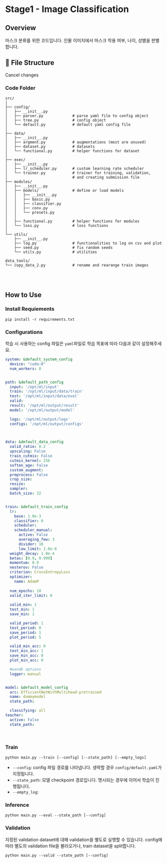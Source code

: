 # Stage1 - Image Classification

## Overview
마스크 분류를 위한 코드입니다. 인물 이미지에서 마스크 착용 여부, 나이, 성별을 판별합니다.

## 📁 File Structure
Cancel changes
### Code Folder

```text
src/
│
├── config/                   
│   ├── __init__.py
│   ├── parser.py             # parse yaml file to config object
│   ├── tree.py               # config object
│   └── default.py            # default yaml config file
│
├── data/                     
│   ├── __init__.py           
│   ├── argment.py            # augmentations (most are unused)
│   ├── dataset.py            # datasets
│   └── functional.py         # helper functions for dataset
│
├── exec/
│   ├── __init__.py
│   ├── lr_scheduler.py       # custom learning rate scheduler
│   └── trainer.py            # trainer for training, validation, 
│                             # and creating submission file
├── modules/
│   ├── __init__.py
│   ├── models/               # define or load models
│   │   ├── __init__.py
│   │   ├── basic.py
│   │   ├── classifier.py
│   │   ├── conv.py
│   │   └── presets.py
│   │
│   ├── functional.py         # helper functions for modules
│   └── loss.py               # loss functions
│                             
└── utils/
    ├── __init__.py
    ├── log.py                # functionalities to log on csv and plot
    ├── seed.py               # fix random seeds
    └── utils.py              # utilities

data_tools/
└── copy_data_2.py            # rename and rearange train images
   
```


<br/>

## How to Use

### Install Requiements

```shell
pip install -r requirements.txt
```

### Configurations

학습 시 사용하는 config 파일은 `yaml`파일로 학습 목표에 따라 다음과 같이 설정해주세요.

```yaml
system: &default_system_config
  device: "cuda:0"
  num_workers: 8


path: &default_path_config
  input: '/opt/ml/input'
  train: '/opt/ml/input/data/train'
  test: '/opt/ml/input/data/eval'
  valid: 
  result: '/opt/ml/output/result'
  model: '/opt/ml/output/model'

  logs: '/opt/ml/output/logs'
  configs: '/opt/ml/output/configs'
  


data: &default_data_config
  valid_ratio: 0.2
  upscaling: False
  train_cutmix: False
  cutmix_kernel: 256
  soften_age: False
  custom_augment:
  preprocess: False
  crop_size:
  resize:
  sampler: 
  batch_size: 32


train: &default_train_config
  lr:
    base: 1.0e-3
    classifier: 0
    scheduler: 
    scheduler_manual:
      active: False
      averaging_few: 3
      divider: 10
      low_limit: 1.0e-8
  weight_decay: 1.0e-4
  betas: [0.9, 0.999]
  momentum: 0.9
  nesterov: False
  criterion: CrossEntropyLoss
  optimizer:
    name: AdamP
  
  num_epochs: 10
  valid_iter_limit: 0
  
  valid_min: 1
  test_min: 1
  save_min: 1

  valid_period: 1
  test_period: 0
  save_period: 1
  plot_period: 5

  valid_min_acc: 0
  test_min_acc: 1
  save_min_acc: 0
  plot_min_acc: 0

  #wandb options
  logger: manual


model: &default_model_config
  arc: EfficientNetWithMultihead-pretrained
  name: dummymodel
  state_path: 

  classifying: all
teacher:
  active: False
  state_path: 

```

<br/>

### Train

```shell
python main.py --train [--config] [--state_path] [--empty_logs]
```

- `--config`: config 파일 경로를 나타냅니다. 생략할 경우 `config/default.yaml`가 지정됩니다.
- `--state_path`: 모델 checkpoint 경로입니다. 명시되는 경우에 이어서 학습이 진행됩니다.
- `--empty_log`: 

### Inference

```shell
python main.py --eval --state_path [--config]
```

### Validation
지정된 validation dataset에 대해 validation을 별도로 실행할 수 있습니다. 
config에 따라 별도의 validation file을 불러오거나, train dataset을 split합니다.

```shell
python main.py --valid --state_path [--config]
```
